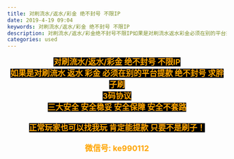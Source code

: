 ```yaml
---
title: 对刷流水/返水/彩金 绝不封号 不限IP
date: 2019-4-19 09:04
keywords: 对刷流水/返水/彩金 绝不封号 不限IP
description: 对刷流水/返水/彩金绝不封号不限IP如果是对刷流水返水彩金必须在别的平台提款绝不封号求胖子刷3码协议三大安全安全稳妥安全保障安全不套路正常玩家也可以找我玩肯定能提款只要不是刷子！微信号:ke990112
categories: used
---
```

<td class="t_f" id="postmessage_3546291">

<div align="center"><strong><font size="4"><font color="#ffa500"><font style="background-color:black">对刷流水/返水/彩金 绝不封号 不限IP</font></font></font></strong></div><div align="center"><strong><font size="4"><font color="#ffa500"><font style="background-color:black">如果是对刷流水 返水 彩金 必须在别的平台提款 绝不封号 求胖子刷</font></font></font></strong></div><div align="center"><strong><font size="4"><font color="#ffa500"><font style="background-color:black">3码协议</font></font></font></strong></div><div align="center"><strong><font size="4"><font color="#ffa500"><font style="background-color:black">三大安全 安全稳妥 安全保障 安全不套路</font></font></font></strong></div><div align="center"><strong><font size="4"><font color="#ffa500"><font style="background-color:black"><br/>
</font></font></font></strong></div><div align="center"><strong><font size="4"><font color="#ffa500"><font style="background-color:black">正常玩家也可以找我玩 肯定能提款 只要不是刷子！</font></font></font></strong></div><div align="center"><strong><font size="4"><font color="#ffa500"><font style="background-color:black"><br/>
</font></font></font></strong></div><div align="center"><font size="4"><font color="#ffa500"><strong>微信号: ke990112</strong></font></font></div><br/>
</td>
